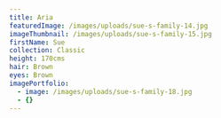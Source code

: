 ```yaml
---
title: Aria
featuredImage: /images/uploads/sue-s-family-14.jpg
imageThumbnail: /images/uploads/sue-s-family-15.jpg
firstName: Sue
collection: Classic
height: 170cms
hair: Brown
eyes: Brown
imagePortfolio:
  - image: /images/uploads/sue-s-family-18.jpg
  - {}
---
```


